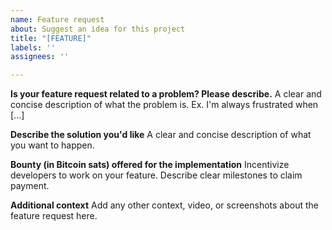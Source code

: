 ```yaml
---
name: Feature request
about: Suggest an idea for this project
title: "[FEATURE]"
labels: ''
assignees: ''

---
```


**Is your feature request related to a problem? Please describe.**
A clear and concise description of what the problem is. Ex. I'm always frustrated when [...]

**Describe the solution you'd like**
A clear and concise description of what you want to happen.

**Bounty (in Bitcoin sats) offered for the implementation**
Incentivize developers to work on your feature. Describe clear milestones to claim payment. 

**Additional context**
Add any other context, video, or screenshots about the feature request here.
